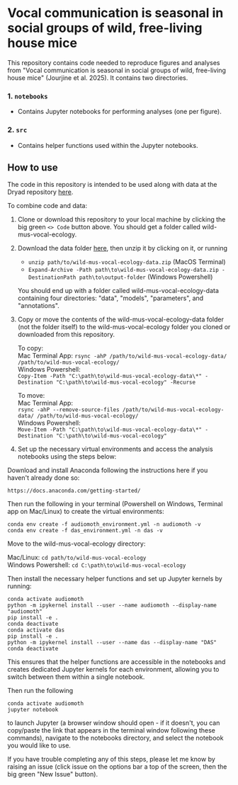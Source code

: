 # Vocal communication is seasonal in social groups of wild, free-living house mice

This repository contains code needed to reproduce figures and analyses from "Vocal communication is seasonal in social groups of wild, free-living house mice" (Jourjine et al. 2025). It contains two directories.

### 1. `notebooks`
- Contains Jupyter notebooks for performing analyses (one per figure).

### 2. `src`
- Contains helper functions used within the Jupyter notebooks.

## How to use

The code in this repository is intended to be used along with data at the Dryad repository [here](link).

To combine code and data:
1. Clone or download this repository to your local machine by clicking the big green `<> Code` button above. You should get a folder called wild-mus-vocal-ecology.
2. Download the data folder [here](link), then unzip it by clicking on it, or running
    - `unzip path/to/wild-mus-vocal-ecology-data.zip` (MacOS Terminal)  
    - `Expand-Archive -Path path\to\wild-mus-vocal-ecology-data.zip -DestinationPath path\to\output-folder` (Windows Powershell) 
	
	
	You should end up with a folder called wild-mus-vocal-ecology-data containing four directories: "data", "models", "parameters", and "annotations".  
	
3. Copy or move the contents of the wild-mus-vocal-ecology-data folder (not the folder itself) to the wild-mus-vocal-ecology folder you cloned or downloaded from this repository.  

    To copy:  
	    Mac Terminal App: 
    	`rsync -ahP /path/to/wild-mus-vocal-ecology-data/ /path/to/wild-mus-vocal-ecology/`  
		Windows Powershell:  
	    `Copy-Item -Path "C:\path\to\wild-mus-vocal-ecology-data\*" -Destination "C:\path\to\wild-mus-vocal-ecology" -Recurse` 

    To move:  
	    Mac Terminal App:  
        `rsync -ahP --remove-source-files /path/to/wild-mus-vocal-ecology-data/ /path/to/wild-mus-vocal-ecology/`  
		Windows Powershell:  
	    `Move-Item -Path "C:\path\to\wild-mus-vocal-ecology-data\*" -Destination "C:\path\to\wild-mus-vocal-ecology"` 

4. Set up the necessary virtual environments and access the analysis notebooks using the steps below:

Download and install Anaconda following the instructions here if you haven't already done so: 

`https://docs.anaconda.com/getting-started/`

Then run the following in your terminal (Powershell on Windows, Terminal app on Mac/Linux) to create the virtual environments:


	conda env create -f audiomoth_environment.yml -n audiomoth -v 
	conda env create -f das_environment.yml -n das -v 

	
Move to the wild-mus-vocal-ecology directory:
	
   Mac/Linux: `cd path/to/wild-mus-vocal-ecology`  
   Windows Powershell: `cd C:\path\to\wild-mus-vocal-ecology` 

Then install the necessary helper functions and set up Jupyter kernels by running:

	conda activate audiomoth
	python -m ipykernel install --user --name audiomoth --display-name "audiomoth"
	pip install -e .
	conda deactivate
	conda activate das
	pip install -e .
	python -m ipykernel install --user --name das --display-name "DAS"
	conda deactivate
	
This ensures that the helper functions are accessible in the notebooks and creates dedicated Jupyter kernels for each environment, allowing you to switch between them within a single notebook.

Then run the following 

	conda activate audiomoth
	jupyter notebook
	
to launch Jupyter (a browser window should open - if it doesn't, you can copy/paste the link that appears in the terminal window following these commands), navigate to the notebooks directory, and select the notebook you would like to use.

If you have trouble completing any of this steps, please let me know by raising an issue (click issue on the options bar a top of the screen, then the big green "New Issue" button).


